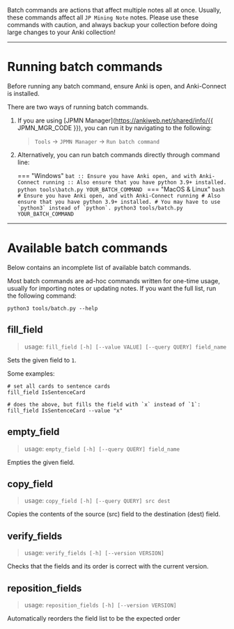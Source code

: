Batch commands are actions that affect multiple notes all at once.
Usually, these commands affect all `JP Mining Note` notes.
Please use these commands with caution, and always backup your collection
before doing large changes to your Anki collection!

---

# Running batch commands

Before running any batch command, ensure Anki is open, and Anki-Connect is installed.

There are two ways of running batch commands.

1. If you are using
    [JPMN Manager](https://ankiweb.net/shared/info/{{ JPMN_MGR_CODE }}),
    you can run it by navigating to the following:

    > `Tools` →  `JPMN Manager` →  `Run batch command`

1. Alternatively, you can run batch commands directly through command line:

    === "Windows"
        ```bat
        :: Ensure you have Anki open, and with Anki-Connect running
        :: Also ensure that you have python 3.9+ installed.
        python tools\batch.py YOUR_BATCH_COMMAND
        ```
    === "MacOS & Linux"
        ```bash
        # Ensure you have Anki open, and with Anki-Connect running
        # Also ensure that you have python 3.9+ installed.
        # You may have to use `python3` instead of `python`.
        python3 tools/batch.py YOUR_BATCH_COMMAND
        ```

---

# Available batch commands

Below contains an incomplete list of available batch commands.

Most batch commands are ad-hoc commands written for one-time usage,
usually for importing notes or updating notes.
If you want the full list, run the following command:
```
python3 tools/batch.py --help
```


## fill_field

> usage: `fill_field [-h] [--value VALUE] [--query QUERY] field_name`

Sets the given field to `1`.

Some examples:
```aconf
# set all cards to sentence cards
fill_field IsSentenceCard

# does the above, but fills the field with `x` instead of `1`:
fill_field IsSentenceCard --value "x"
```



## empty_field

> usage: `empty_field [-h] [--query QUERY] field_name`

Empties the given field.




## copy_field

> usage: `copy_field [-h] [--query QUERY] src dest`

Copies the contents of the source (src) field to the destination (dest) field.


## verify_fields

> usage: `verify_fields [-h] [--version VERSION]`

Checks that the fields and its order is correct
with the current version.


## reposition_fields

> usage: `reposition_fields [-h] [--version VERSION]`

Automatically reorders the field list to be the expected order


